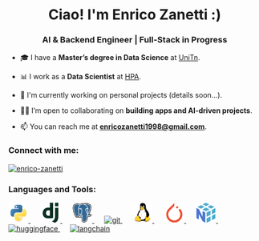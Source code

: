 <h1 align="center">Ciao! I'm Enrico Zanetti :)</h1>
<h3 align="center">AI & Backend Engineer | Full-Stack in Progress</h3>

- 🎓 I have a **Master’s degree in Data Science** at [UniTn](https://www.unitn.it/en).
  
- 📊 I work as a **Data Scientist** at [HPA](https://www.hpa.ai).
  
- 🌱 I'm currently working on personal projects (details soon...).
      
- 🤝🏻 I’m open to collaborating on **building apps and AI-driven projects**.

- 📫 You can reach me at **enricozanetti1998@gmail.com**.  

<h3 align="left">Connect with me:</h3>
<p align="left">
<a href="https://linkedin.com/in/enrico-zanetti" target="blank">
  <img align="center" src="https://raw.githubusercontent.com/rahuldkjain/github-profile-readme-generator/master/src/images/icons/Social/linked-in-alt.svg" alt="enrico-zanetti" height="30" width="40" />
</a>
</p>

<h3 align="left">Languages and Tools:</h3>
<p align="left"> 
  <a href="https://www.python.org" target="_blank" rel="noreferrer"> 
    <img src="https://raw.githubusercontent.com/devicons/devicon/master/icons/python/python-original.svg" alt="python" width="40" height="40"/> 
  </a>
  &nbsp;&nbsp;&nbsp;&nbsp;
  <a href="https://www.django-rest-framework.org/" target="_blank" rel="noreferrer"> 
    <img src="https://raw.githubusercontent.com/devicons/devicon/master/icons/django/django-plain.svg" alt="django" width="40" height="40"/> 
  </a>  
  &nbsp;&nbsp;&nbsp;&nbsp;
  <a href="https://www.postgresql.org/" target="_blank" rel="noreferrer"> 
    <img src="https://raw.githubusercontent.com/devicons/devicon/master/icons/postgresql/postgresql-original.svg" alt="postgresql" width="40" height="40"/> 
  </a>  
  &nbsp;&nbsp;&nbsp;&nbsp;
  <a href="https://git-scm.com/" target="_blank" rel="noreferrer"> 
    <img src="https://www.vectorlogo.zone/logos/git-scm/git-scm-icon.svg" alt="git" width="40" height="40"/> 
  </a>
  &nbsp;&nbsp;&nbsp;&nbsp;
  <a href="https://www.linux.org/" target="_blank" rel="noreferrer"> 
    <img src="https://raw.githubusercontent.com/devicons/devicon/master/icons/linux/linux-original.svg" alt="linux" width="40" height="40"/> 
  </a> 
  &nbsp;&nbsp;&nbsp;&nbsp;
  <a href="https://pytorch.org/" target="_blank" rel="noreferrer">
    <img src="https://raw.githubusercontent.com/devicons/devicon/master/icons/pytorch/pytorch-original.svg" alt="pytorch" width="40" height="40"/>
  </a>
  &nbsp;&nbsp;&nbsp;&nbsp;
  <a href="https://numpy.org/" target="_blank" rel="noreferrer">
    <img src="https://raw.githubusercontent.com/devicons/devicon/master/icons/numpy/numpy-original.svg" alt="numpy" width="40" height="40"/>
  </a>
  &nbsp;&nbsp;&nbsp;&nbsp;
  <a href="https://huggingface.co/" target="_blank" rel="noreferrer">
    <img src="https://huggingface.co/front/assets/huggingface_logo-noborder.svg" alt="huggingface" width="40" height="40"/>
  </a>
  &nbsp;&nbsp;&nbsp;&nbsp;
  <a href="https://www.langchain.com/" target="_blank" rel="noreferrer">
    <img src="https://raw.githubusercontent.com/hwchase17/langchain/master/docs/assets/logo.png" alt="langchain" width="40" height="40"/>
  </a>
</p>

